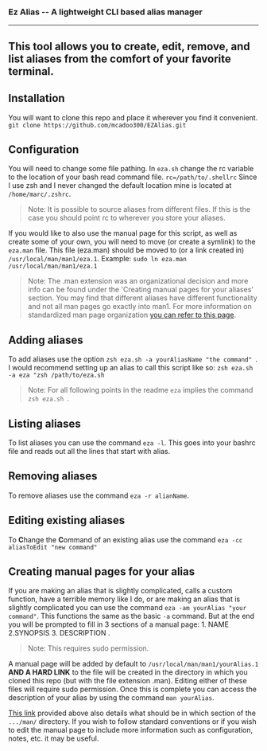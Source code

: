 ### Ez Alias -- A lightweight CLI based alias manager
---
This tool allows you to create, edit, remove, and list aliases from the comfort of your favorite terminal.
---
## Installation 
You will want to clone this repo and place it wherever you find it convenient.
`git clone https://github.com/mcadoo300/EZAlias.git`
## Configuration
You will need to change some file pathing.
In `eza.sh` change the rc variable to the location of your bash read command file.
`rc=/path/to/.shellrc`
Since I use zsh and I never changed the default location mine is located at `/home/marc/.zshrc`.
> Note: It is possible to source aliases from different files. If this is the case you should point rc to wherever you store your aliases.


If you would like to also use the manual page for this script, as well as create some of your own, you will need to move (or create a symlink) to the `eza.man` file. This file (eza.man) should be moved to (or a link created in)  `/usr/local/man/man1/eza.1`. 
Example: `sudo ln eza.man /usr/local/man/man1/eza.1`

> Note: The .man extension was an organizational decision and more info can be found under the 'Creating manual pages for your aliases' section. You may find that different aliases have different functionality and not all man pages go exactly into man1. For more information on standardized man page organization [you can refer to this page](https://man7.org/linux/man-pages/man7/man-pages.7.html).

## Adding aliases
To add aliases use the option `zsh eza.sh -a yourAliasName "the command" `. I would recommend setting up an alias to call this script like so:
`zsh eza.sh -a eza "zsh /path/to/eza.sh`
> Note: For all following points in the readme `eza` implies the command `zsh eza.sh `.
## Listing aliases
To list aliases you can use the command `eza -l`. This goes into your bashrc file and reads out all the lines that start with alias.
## Removing aliases
To remove aliases use the command `eza -r alianName`.
## Editing existing aliases
To **C**hange the **C**ommand of an existing alias use the command `eza -cc aliasToEdit "new command"`
## Creating manual pages for your alias
If you are making an alias that is slightly complicated, calls a custom function, have a terrible memory like I do, or are making an alias that is slightly complicated you can use the command `eza -am yourAlias "your command"`.
This functions the same as the basic `-a` command. But at the end you will be prompted to fill in 3 sections of a manual page: 1. NAME 2.SYNOPSIS 3. DESCRIPTION .
> Note: This requires sudo permission.

A manual page will be added by default to `/usr/local/man/man1/yourAlias.1` **AND A HARD LINK** to the file will be created in the directory in which you cloned this repo (but with the file extension .man). Editing either of these files will require sudo permission. Once this is complete you can access the description of your alias by using the command `man yourAlias`.

[This link](https://man7.org/linux/man-pages/man7/man-pages.7.html) provided above also details what should be in which section of the `.../man/` directory. If you wish to follow standard conventions or if you wish to edit the manual page to include more information such as configuration, notes, etc. it may be useful.

